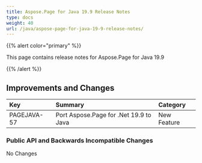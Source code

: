 ```yaml
---
title: Aspose.Page for Java 19.9 Release Notes
type: docs
weight: 40
url: /java/aspose-page-for-java-19-9-release-notes/
---
```


{{% alert color="primary" %}} 

This page contains release notes for Aspose.Page for Java 19.9

{{% /alert %}} 
## **Improvements and Changes**

|**Key**|**Summary**|**Category**|
| :- | :- | :- |
|PAGEJAVA-57|Port Aspose.Page for .Net 19.9 to Java|New Feature|
### **Public API and Backwards Incompatible Changes**
No Changes
